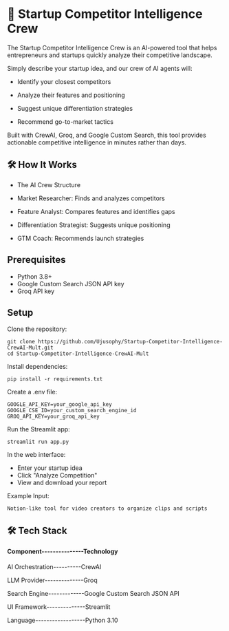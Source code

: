 # 🚀 Startup Competitor Intelligence Crew
The Startup Competitor Intelligence Crew is an AI-powered tool that helps entrepreneurs and startups quickly analyze their competitive landscape. 

Simply describe your startup idea, and our crew of AI agents will:
- Identify your closest competitors

- Analyze their features and positioning

- Suggest unique differentiation strategies

- Recommend go-to-market tactics

Built with CrewAI, Groq, and Google Custom Search, this tool provides actionable competitive intelligence in minutes rather than days.

## 🛠 How It Works
- The AI Crew Structure
- Market Researcher: Finds and analyzes competitors

- Feature Analyst: Compares features and identifies gaps

- Differentiation Strategist: Suggests unique positioning

- GTM Coach: Recommends launch strategies

## Prerequisites
- Python 3.8+
- Google Custom Search JSON API key
- Groq API key

## Setup
Clone the repository:
```
git clone https://github.com/Ujusophy/Startup-Competitor-Intelligence-CrewAI-Mult.git
cd Startup-Competitor-Intelligence-CrewAI-Mult
```
Install dependencies:
```
pip install -r requirements.txt
```
Create a .env file:
```
GOOGLE_API_KEY=your_google_api_key
GOOGLE_CSE_ID=your_custom_search_engine_id
GROQ_API_KEY=your_groq_api_key
```
Run the Streamlit app:
```
streamlit run app.py
```

In the web interface:
- Enter your startup idea
- Click "Analyze Competition"
- View and download your report

Example Input:
```
Notion-like tool for video creators to organize clips and scripts
```


## 🛠 Tech Stack
#### Component---------------Technology
AI Orchestration----------CrewAI


LLM Provider--------------Groq


Search Engine-------------Google Custom Search JSON API


UI Framework--------------Streamlit


Language------------------Python 3.10
